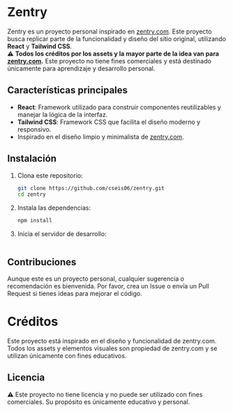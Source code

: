 # Zentry

Zentry es un proyecto personal inspirado en [zentry.com](https://zentry.com/). Este proyecto busca replicar parte de la funcionalidad y diseño del sitio original, utilizando **React** y **Tailwind CSS**.  
⚠️ **Todos los créditos por los assets y la mayor parte de la idea van para [zentry.com](https://zentry.com/).** Este proyecto no tiene fines comerciales y está destinado únicamente para aprendizaje y desarrollo personal.

## Características principales
- **React**: Framework utilizado para construir componentes reutilizables y manejar la lógica de la interfaz.
- **Tailwind CSS**: Framework CSS que facilita el diseño moderno y responsivo.
- Inspirado en el diseño limpio y minimalista de [zentry.com](https://zentry.com).

## Instalación

1. Clona este repositorio:
   ```bash
   git clone https://github.com/cseis06/zentry.git
   cd zentry

2. Instala las dependencias:
    ```bash
    npm install

3. Inicia el servidor de desarrollo:
    ```bash 


## Contribuciones
Aunque este es un proyecto personal, cualquier sugerencia o recomendación es bienvenida. Por favor, crea un Issue o envía un Pull Request si tienes ideas para mejorar el código.

# Créditos

Este proyecto está inspirado en el diseño y funcionalidad de zentry.com.
Todos los assets y elementos visuales son propiedad de zentry.com y se utilizan únicamente con fines educativos.

## Licencia
⚠️ Este proyecto no tiene licencia y no puede ser utilizado con fines comerciales.
Su propósito es únicamente educativo y personal.